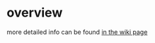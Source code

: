 # overview

more detailed info can be found [ in the wiki page ](https://github.com/yucolab/0000-util-logger-js/wiki)
